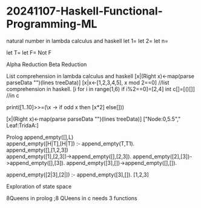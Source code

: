 # 20241107-Haskell-Functional-Programming-ML

natural number in lambda calculus and haskell
let 1=
let 2=
let n=

let T=
let F=
Not F

Alpha Reduction
Beta Reduction

List comprehension in lambda calculus and haskell
[x|(Right x)<-map(parse parseData "")(lines treeData)]  [x|x<-[1,2,3,4,5], x mod 2==0]  //list comprehension in haskell.  [i for i in range(1,6) if i%2==0]=[2,4] int c[]=[()[]] //in c 

print([1..10]>>=(\x -> if odd x then [x*2] else[]))

[x|(Right x)<-map(parse parseData "")(lines treeData)]
["Node:0,5.5","  Leaf:TridaA:]  


Prolog
append_empty([],L)    
append_empty([H|T],[H|T]) :- append_empty(T,T1).  
append_empty([],[1,2,3])  
append_empty([1],[2,3])->append_empty([],[2,3]).
append_empty([2],[3])->append_empty([],[3]).
append_empty([3],[])->append_empty([],[]).

append_empty([2|3],[2|]) :- append_empty([3],[]).
[1,2,3]

Exploration of state space

8Queens in prolog ;8 QUeens in c needs 3 functions



